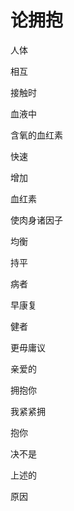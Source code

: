    

# 论拥抱

人体

相互

接触时

  

血液中

含氧的血红素

快速

增加

  

血红素

使肉身诸因子

均衡

持平

病者

早康复

健者

更毋庸议

  

亲爱的

拥抱你

我紧紧拥

抱你

  

决不是

上述的

原因